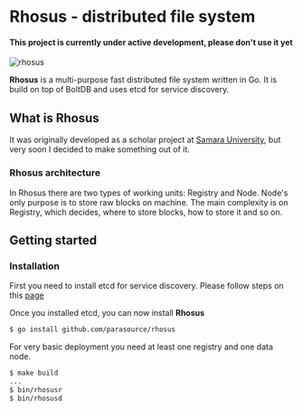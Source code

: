 # Rhosus - distributed file system

#### This project is currently under active development, please don't use it yet

![rhosus](https://github.com/parasource/rhosus/blob/master/assets/logo_new.svg)

**Rhosus** is a multi-purpose fast distributed file system written in Go. It is build on top of BoltDB and
uses etcd for service discovery.

## What is Rhosus

It was originally developed as a scholar project at [Samara University](https://ssau.ru), but very soon I decided to
make something out of it.

### Rhosus architecture

In Rhosus there are two types of working units: Registry and Node. Node's only purpose is to store raw blocks on
machine. The main complexity is on Registry, which decides, where to store blocks, how to store it and so on.

## Getting started

### Installation

First you need to install etcd for service discovery.
Please follow steps on this [page](https://etcd.io/docs/v3.4/install/)

Once you installed etcd, you can now install **Rhosus**

```bash
$ go install github.com/parasource/rhosus
```

For very basic deployment you need at least one registry and one data node.

```bash
$ make build
...
$ bin/rhosusr
$ bin/rhosusd
```